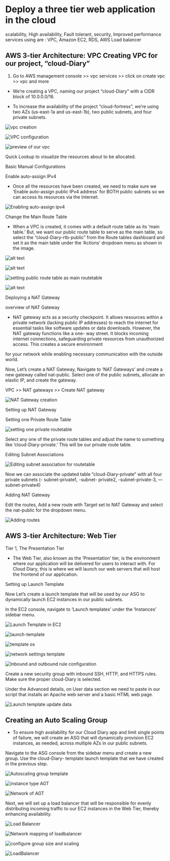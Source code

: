 # Deploy a three tier web application in the cloud
scalability, High availability, Fault tolerant, security, Improved performance services using are : VPC, Amazon EC2, RDS, AWS Load balancer


## AWS 3-tier Architecture: VPC Creating VPC for our project, “cloud-Diary”

1. Go to AWS management console >> vpc services >> click on create vpc >> vpc and more

- We’re creating a VPC, naming our project “cloud-Diary” with a CIDR block of 10.0.0.0/16.

- To increase the availability of the project “cloud-fortress”, we’re using two AZs (us-east-1a and us-east-1b), two public subnets, and four private subnets.

![vpc creation](image.png)

![VPC configuration](image-1.png)

![preview of our vpc](image-2.png)

Quick Lookup to visualize the resources about to be allocated.

Basic Manual Configurations

Enable auto-assign IPv4


- Once all the resources have been created, we need to make sure we ‘Enable auto-assign public IPv4 address’ for BOTH public subnets so we can access its resources via the Internet.

![Enabling auto-assign ipv4](image-7.png)

Change the Main Route Table

- When a VPC is created, it comes with a default route table as its ‘main table.’ But, we want our public route table to serve as the main table, so select the “cloud-Diary-rtb-public” from the Route tables dashboard and set it as the main table under the ‘Actions’ dropdown menu as shown in the image.


![alt text](image-6.png)

![alt text](image-5.png)

![setting public route table as main routetable](image-3.png)

![alt text](image-4.png)

Deploying a NAT Gateway

overview of NAT Gateway

- NAT gateway acts as a security checkpoint. It allows resources within a private network (lacking public IP addresses) to reach the internet for essential tasks like software updates or data downloads. However, the NAT gateway functions like a one- way street. It blocks incoming internet connections, safeguarding private resources from unauthorized access. This creates a secure environment

for your network while enabling necessary communication with the outside world.

Now, Let’s create a NAT Gateway, Navigate to ‘NAT Gateways’ and create a new gateway called nat-public. Select one of the public subnets, allocate an elastic IP, and create the gateway.

VPC >> NAT gateways >> Create NAT gateway

![NAT Gateway creation](image-8.png)


Setting up NAT Gateway

Setting one Private Route Table

![setting one private routetable](image-9.png)

Select any one of the private route tables and adjust the name to something like ‘cloud-Diary-private.’ This will be our private route table.

Editing Subnet Associations

![Editing subnet association for routetable](image-10.png)

Now we can associate the updated table ”cloud-Diary-private” with all four private subnets (- subnet-private1, -subnet- private2, -subnet-private-3, — subnet-private4)

Adding NAT Gateway


Edit the routes, Add a new route with Target set to NAT Gateway and select the nat-public for the dropdown menu.

![Adding routes](image-11.png)

## AWS 3-tier Architecture: Web Tier

<Architecture diagram pending>

Tier 1, The Presentation Tier

- The Web Tier, also known as the ‘Presentation’ tier, is the environment where our application will be delivered for users to interact with. For Cloud Diary, this is where we will launch our web servers that will host the frontend of our application.

Setting up Launch Template

Now Let’s create a launch template that will be used by our ASG to dynamically launch EC2 instances in our public subnets.

In the EC2 console, navigate to ‘Launch templates’ under the ‘Instances’ sidebar menu.

![Launch Template in EC2 ](image-12.png)

![launch-template](image-14.png)

![template os ](image-15.png)


![network settings template ](image-13.png)

![Inbound and outbound rule configuration](image-17.png) 

Create a new security group with inbound SSH, HTTP, and HTTPS rules. Make sure the proper cloud-Diary is selected.

Under the Advanced details, on User data section we need to paste in our script that installs an Apache web server and a basic HTML web page.

![Launch template update data](image-16.png)

## Creating an Auto Scaling Group

- To ensure high availability for our Cloud Diary app and limit single points of failure, we will create an ASG that will dynamically provision EC2 instances, as needed, across multiple AZs in our public subnets.

Navigate to the ASG console from the sidebar menu and create a new group. Use the cloud-Diary- template launch template that we have created in the previous step.

![Autoscaling group template](image-18.png)

![instance type AGT](image-20.png)

![Network of AGT ](image-19.png)

Next, we will set up a load balancer that will be responsible for evenly distributing incoming traffic to our EC2 instances in the Web Tier, thereby enhancing availability.

![Load Balancer ](image-21.png)

![Network mapping of loadbalancer](image-22.png)

![configure group size and scaling](image-23.png)

![LoadBalancer](image-24.png)

<yet to update final output page>